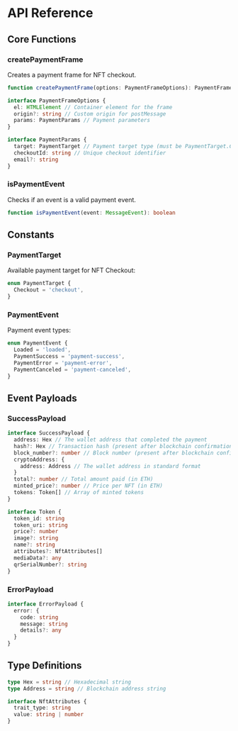 # API Reference

## Core Functions

### createPaymentFrame

Creates a payment frame for NFT checkout.

```typescript
function createPaymentFrame(options: PaymentFrameOptions): PaymentFrame

interface PaymentFrameOptions {
  el: HTMLElement // Container element for the frame
  origin?: string // Custom origin for postMessage
  params: PaymentParams // Payment parameters
}

interface PaymentParams {
  target: PaymentTarget // Payment target type (must be PaymentTarget.Checkout)
  checkoutId: string // Unique checkout identifier
  email?: string
}
```

### isPaymentEvent

Checks if an event is a valid payment event.

```typescript
function isPaymentEvent(event: MessageEvent): boolean
```

## Constants

### PaymentTarget

Available payment target for NFT Checkout:

```typescript
enum PaymentTarget {
  Checkout = 'checkout',
}
```

### PaymentEvent

Payment event types:

```typescript
enum PaymentEvent {
  Loaded = 'loaded',
  PaymentSuccess = 'payment-success',
  PaymentError = 'payment-error',
  PaymentCanceled = 'payment-canceled',
}
```

## Event Payloads

### SuccessPayload

```typescript
interface SuccessPayload {
  address: Hex // The wallet address that completed the payment
  hash?: Hex // Transaction hash (present after blockchain confirmation)
  block_number?: number // Block number (present after blockchain confirmation)
  cryptoAddress: {
    address: Address // The wallet address in standard format
  }
  total?: number // Total amount paid (in ETH)
  minted_price?: number // Price per NFT (in ETH)
  tokens: Token[] // Array of minted tokens
}

interface Token {
  token_id: string
  token_uri: string
  price?: number
  image?: string
  name?: string
  attributes?: NftAttributes[]
  mediaData?: any
  qrSerialNumber?: string
}
```

### ErrorPayload

```typescript
interface ErrorPayload {
  error: {
    code: string
    message: string
    details?: any
  }
}
```

## Type Definitions

```typescript
type Hex = string // Hexadecimal string
type Address = string // Blockchain address string

interface NftAttributes {
  trait_type: string
  value: string | number
}
```
